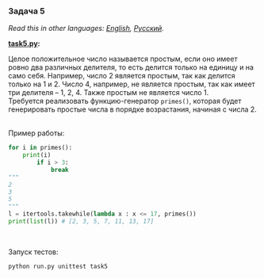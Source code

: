 ### Задача 5

*Read this in other languages: [English](README.md), [Русский](README.ru.md).*

<b> [task5.py](./task5.py): </b><br>

Целое положительное число называется простым, если оно имеет ровно два различных делителя, то есть делится
только на единицу и на само себя. Например, число 2 является простым, так как делится только на 1 и 2. Число 4,
например, не является простым, так как имеет три делителя – 1, 2, 4. Также простым не является число 1. <br>
Требуется реализовать функцию-генератор `primes()`, которая будет генерировать простые числа в порядке
возрастания, начиная с числа 2. <br><br>

Пример работы:
```python
for i in primes(): 
    print(i)
        if i > 3: 
            break
"""
2
3
5
"""
l = itertools.takewhile(lambda x : x <= 17, primes())
print(list(l)) # [2, 3, 5, 7, 11, 13, 17]
```
<br>

Запуск тестов:
```bash
python run.py unittest task5
```
